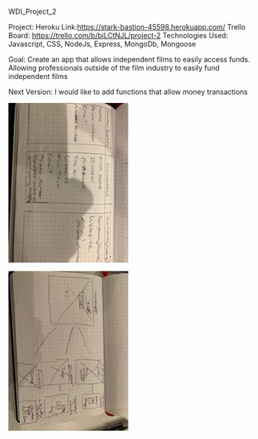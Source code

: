 WDI_Project_2

Project: 
Heroku Link:https://stark-bastion-45598.herokuapp.com/
Trello Board: https://trello.com/b/biLCtNJL/project-2
Technologies Used:
Javascript, CSS, NodeJs, Express, MongoDb, Mongoose 
 
 Goal:
Create an app that allows independent films to easily access funds. Allowing professionals outside of the film industry to easily fund independent films
 
 Next Version:
I would like to add functions that allow money transactions 

![alt text](public/IMG_0234.jpg)

![alt text](public/IMG_0235.jpg)

